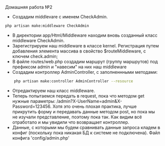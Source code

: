 Домашняя работа №2

- Создадим middlevare с именем CheckAdmin. 

```bash
php artisan make:middleware CheckAdmin
```

- В директории app/Html/Middleware находим вновь созданный класс middleware CheckAdmin.
- Зарегистрируем наш middleware в классе kernel. Регистрация путем добавления элемента массива в свойство $routeMiddleware, с ключем
check.admin;
- В файле routes/web.php создадим маршрут (группу маршрутов) под префиксом admin и "навесим" на них наш middleware 
- Создадим контроллер AdminController, с заполненнными методами: 

```bash
    php artisan make:controller AdminController --resource
```

- Отредактируем наш класс middleware.
- Теперь попытаемся передать в request, пока что методом get нужные параметры: /admin?X-UserName=admin&X-Password=123456. Хотя это очень плохая практика, лучше прикрутить форму и передавать данные методом post, но пока мы не изучали представление, поэтому пока так. Как видим всё отработало и мы увидили что возвращает контроллер.
- Данные, с которыми мы будем сравнивать данные запроса кладем в конфиг (поскольку пока никакая БД к системе не подключена). Файл конфига 'config/admin.php'
